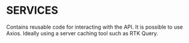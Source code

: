 # SERVICES

Contains reusable code for interacting with the API. It is possible to use Axios. Ideally using a server caching tool such as RTK Query.